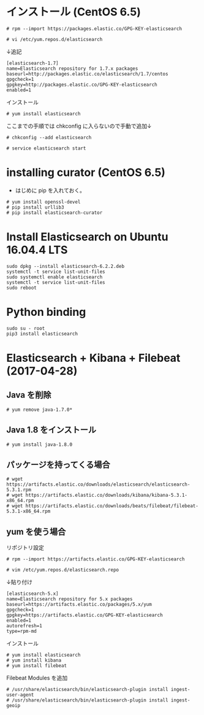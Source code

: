 # インストール (CentOS 6.5)

```
# rpm --import https://packages.elastic.co/GPG-KEY-elasticsearch
```



```
# vi /etc/yum.repos.d/elasticsearch
```

↓追記

```
[elasticsearch-1.7]
name=Elasticsearch repository for 1.7.x packages
baseurl=http://packages.elastic.co/elasticsearch/1.7/centos
gpgcheck=1
gpgkey=http://packages.elastic.co/GPG-KEY-elasticsearch
enabled=1
```

インストール

```
# yum install elasticsearch
```

ここまでの手順では chkconfig に入らないので手動で追加↓

```
# chkconfig --add elasticsearch
```

```
# service elasticsearch start
```


# installing curator (CentOS 6.5)

- はじめに pip を入れておく。

```
# yum install openssl-devel
# pip install urllib3
# pip install elasticsearch-curator
```


# Install Elasticsearch on Ubuntu 16.04.4 LTS

```
sudo dpkg --install elasticsearch-6.2.2.deb
systemctl -t service list-unit-files
sudo systemctl enable elasticsearch
systemctl -t service list-unit-files
sudo reboot
```

# Python binding

```
sudo su - root
pip3 install elasticsearch
```

# Elasticsearch + Kibana + Filebeat (2017-04-28)

## Java を削除

```
# yum remove java-1.7.0*
```

## Java 1.8 をインストール

```
# yum install java-1.8.0
```


## パッケージを持ってくる場合

```
# wget https://artifacts.elastic.co/downloads/elasticsearch/elasticsearch-5.3.1.rpm
# wget https://artifacts.elastic.co/downloads/kibana/kibana-5.3.1-x86_64.rpm
# wget https://artifacts.elastic.co/downloads/beats/filebeat/filebeat-5.3.1-x86_64.rpm
```



## yum を使う場合

リポジトリ設定

```
# rpm --import https://artifacts.elastic.co/GPG-KEY-elasticsearch
```


```
# vim /etc/yum.repos.d/elasticsearch.repo
```

↓貼り付け

```
[elasticsearch-5.x]
name=Elasticsearch repository for 5.x packages
baseurl=https://artifacts.elastic.co/packages/5.x/yum
gpgcheck=1
gpgkey=https://artifacts.elastic.co/GPG-KEY-elasticsearch
enabled=1
autorefresh=1
type=rpm-md
```

インストール

```
# yum install elasticsearch
# yum install kibana
# yum install filebeat
```

Filebeat Modules を追加

```
# /usr/share/elasticsearch/bin/elasticsearch-plugin install ingest-user-agent
# /usr/share/elasticsearch/bin/elasticsearch-plugin install ingest-geoip
```
